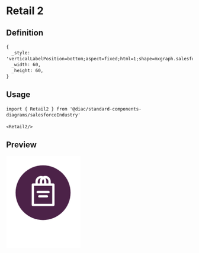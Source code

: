 # Retail 2

## Definition

```
{
  _style: 'verticalLabelPosition=bottom;aspect=fixed;html=1;shape=mxgraph.salesforce.retail2;',
  _width: 60,
  _height: 60,
}
```

## Usage

```
import { Retail2 } from '@diac/standard-components-diagrams/salesforceIndustry'

<Retail2/>
```

## Preview

<img src="./retail-2.png" width="200"/>
